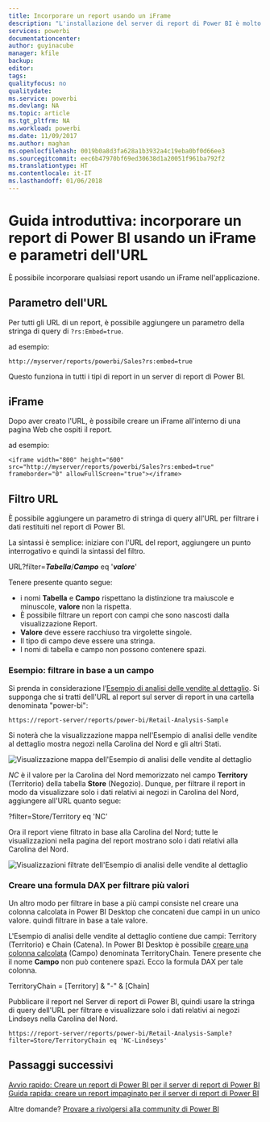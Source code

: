 ```yaml
---
title: Incorporare un report usando un iFrame
description: "L'installazione del server di report di Power BI è molto rapida. Dal download, all'installazione e alla configurazione, si sarà operativi in pochi minuti."
services: powerbi
documentationcenter: 
author: guyinacube
manager: kfile
backup: 
editor: 
tags: 
qualityfocus: no
qualitydate: 
ms.service: powerbi
ms.devlang: NA
ms.topic: article
ms.tgt_pltfrm: NA
ms.workload: powerbi
ms.date: 11/09/2017
ms.author: maghan
ms.openlocfilehash: 0019b0a8d3fa628a1b3932a4c19eba0bf0d66ee3
ms.sourcegitcommit: eec6b47970bf69ed30638d1a20051f961ba792f2
ms.translationtype: HT
ms.contentlocale: it-IT
ms.lasthandoff: 01/06/2018
---
```

# <a name="quickstart-embed-a-power-bi-report-using-an-iframe-and-url-parameters"></a>Guida introduttiva: incorporare un report di Power BI usando un iFrame e parametri dell'URL

È possibile incorporare qualsiasi report usando un iFrame nell'applicazione. 

## <a name="url-parameter"></a>Parametro dell'URL

Per tutti gli URL di un report, è possibile aggiungere un parametro della stringa di query di `?rs:Embed=true`.

ad esempio:

```
http://myserver/reports/powerbi/Sales?rs:embed=true
```

Questo funziona in tutti i tipi di report in un server di report di Power BI.

## <a name="iframe"></a>iFrame

Dopo aver creato l'URL, è possibile creare un iFrame all'interno di una pagina Web che ospiti il report.

ad esempio:

```
<iframe width="800" height="600" src="http://myserver/reports/powerbi/Sales?rs:embed=true" frameborder="0" allowFullScreen="true"></iframe>
```

## <a name="url-filter"></a>Filtro URL

È possibile aggiungere un parametro di stringa di query all'URL per filtrare i dati restituiti nel report di Power BI.

La sintassi è semplice: iniziare con l'URL del report, aggiungere un punto interrogativo e quindi la sintassi del filtro.

URL?filter=***Tabella***/***Campo*** eq '***valore***'

Tenere presente quanto segue:

- i nomi **Tabella** e **Campo** rispettano la distinzione tra maiuscole e minuscole, **valore** non la rispetta.
- È possibile filtrare un report con campi che sono nascosti dalla visualizzazione Report.
- **Valore** deve essere racchiuso tra virgolette singole.
- Il tipo di campo deve essere una stringa.
- I nomi di tabella e campo non possono contenere spazi.

###  <a name="example-filter-on-a-field"></a>Esempio: filtrare in base a un campo

Si prenda in considerazione l’[Esempio di analisi delle vendite al dettaglio](../sample-datasets.md). Si supponga che si tratti dell'URL al report sul server di report in una cartella denominata "power-bi":

```
https://report-server/reports/power-bi/Retail-Analysis-Sample
```

Si noterà che la visualizzazione mappa nell'Esempio di analisi delle vendite al dettaglio mostra negozi nella Carolina del Nord e gli altri Stati.

![Visualizzazione mappa dell'Esempio di analisi delle vendite al dettaglio](media/quickstart-embed/report-server-retail-analysis-sample-map.png)

*NC* è il valore per la Carolina del Nord memorizzato nel campo **Territory** (Territorio) della tabella **Store** (Negozio). Dunque, per filtrare il report in modo da visualizzare solo i dati relativi ai negozi in Carolina del Nord, aggiungere all'URL quanto segue:

?filter=Store/Territory eq 'NC'

Ora il report viene filtrato in base alla Carolina del Nord; tutte le visualizzazioni nella pagina del report mostrano solo i dati relativi alla Carolina del Nord.

![Visualizzazioni filtrate dell'Esempio di analisi delle vendite al dettaglio](media/quickstart-embed/report-server-retail-analysis-sample-filtered-map.png)

### <a name="create-a-dax-formula-to-filter-on-multiple-values"></a>Creare una formula DAX per filtrare più valori

Un altro modo per filtrare in base a più campi consiste nel creare una colonna calcolata in Power BI Desktop che concateni due campi in un unico valore. quindi filtrare in base a tale valore.

L'Esempio di analisi delle vendite al dettaglio contiene due campi: Territory (Territorio) e Chain (Catena). In Power BI Desktop è possibile [creare una colonna calcolata](../desktop-tutorial-create-calculated-columns.md) (Campo) denominata TerritoryChain. Tenere presente che il nome **Campo** non può contenere spazi. Ecco la formula DAX per tale colonna.

TerritoryChain = [Territory] & "-" & [Chain]

Pubblicare il report nel Server di report di Power BI, quindi usare la stringa di query dell'URL per filtrare e visualizzare solo i dati relativi ai negozi Lindseys nella Carolina del Nord.

```
https://report-server/reports/power-bi/Retail-Analysis-Sample?filter=Store/TerritoryChain eq 'NC-Lindseys'

```

## <a name="next-steps"></a>Passaggi successivi

[Avvio rapido: Creare un report di Power BI per il server di report di Power BI](quickstart-create-powerbi-report.md)  
[Guida rapida: creare un report impaginato per il server di report di Power BI](quickstart-create-paginated-report.md)  

Altre domande? [Provare a rivolgersi alla community di Power BI](https://community.powerbi.com/)